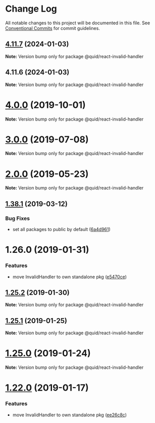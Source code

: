 # Change Log

All notable changes to this project will be documented in this file.
See [Conventional Commits](https://conventionalcommits.org) for commit guidelines.

## [4.11.7](https://github.com/quid/refraction/tree/master/packages/react-invalid-handler/compare/v4.11.5...v4.11.7) (2024-01-03)

**Note:** Version bump only for package @quid/react-invalid-handler





## 4.11.6 (2024-01-03)

**Note:** Version bump only for package @quid/react-invalid-handler





# [4.0.0](https://github.com/quid/refraction/tree/master/packages/react-invalid-handler/compare/v3.3.5...v4.0.0) (2019-10-01)

**Note:** Version bump only for package @quid/react-invalid-handler





# [3.0.0](https://github.com/quid/refraction/tree/master/packages/react-invalid-handler/compare/v2.5.0...v3.0.0) (2019-07-08)

**Note:** Version bump only for package @quid/react-invalid-handler





# [2.0.0](https://github.com/quid/refraction/tree/master/packages/react-invalid-handler/compare/v1.40.1...v2.0.0) (2019-05-23)

**Note:** Version bump only for package @quid/react-invalid-handler





## [1.38.1](https://github.com/quid/refraction/tree/master/packages/react-invalid-handler/compare/v1.38.0...v1.38.1) (2019-03-12)


### Bug Fixes

* set all packages to public by default ([6a4d961](https://github.com/quid/refraction/tree/master/packages/react-invalid-handler/commit/6a4d961))





# 1.26.0 (2019-01-31)


### Features

* move InvalidHandler to own standalone pkg ([e5470ce](https://github.com/quid/refraction/tree/master/packages/react-invalid-handler/commit/e5470ce))





## [1.25.2](https://github.com/quid/refraction/tree/master/packages/react-invalid-handler/compare/v1.25.1...v1.25.2) (2019-01-30)

**Note:** Version bump only for package @quid/react-invalid-handler





## [1.25.1](https://github.com/quid/refraction/compare/v1.25.0...v1.25.1) (2019-01-25)

**Note:** Version bump only for package @quid/react-invalid-handler





# [1.25.0](https://github.com/quid/refraction/compare/v1.24.1...v1.25.0) (2019-01-24)

**Note:** Version bump only for package @quid/react-invalid-handler





# [1.22.0](https://github.com/quid/refraction/compare/v1.21.2...v1.22.0) (2019-01-17)


### Features

* move InvalidHandler to own standalone pkg ([ee26c8c](https://github.com/quid/refraction/commit/ee26c8c))
